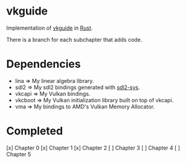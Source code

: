 # vkguide
Implementation of [vkguide](https://vkguide.dev) in [Rust](https://rust-lang.org).

There is a branch for each subchapter that adds code.

# Dependencies
 - lina => My linear algebra library.
 - sdl2 => My sdl2 bindings generated with [sdl2-sys](https://github.com/Rust-SDL2/rust-sdl2/tree/master/sdl2-sys).
 - vkcapi => My Vulkan bindings.
 - vkcboot => My Vulkan initialization library built on top of vkcapi.
 - vma => My bindings to AMD's Vulkan Memory Allocator.

# Completed
 [x] Chapter 0
 [x] Chapter 1
 [x] Chapter 2
 [ ] Chapter 3
 [ ] Chapter 4
 [ ] Chapter 5

